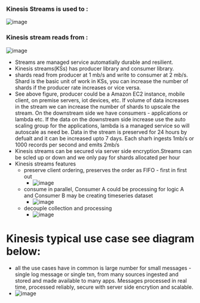 ### Kinesis Streams is used to :
![image](https://user-images.githubusercontent.com/52529498/140963179-d2cbd175-ef20-45ba-b558-a533abc3d5e6.png)

### Kinesis stream reads from : 
![image](https://user-images.githubusercontent.com/52529498/140964922-fb652512-8700-437c-9d69-27cd7b461a45.png)

- Streams are managed service automatially durable and resilient.
- Kinesis streams(KSs) has producer library and consumer library. 
- shards read from producer at 1 mb/s and write to consumer at 2 mb/s. Shard is the basic unit of work in KSs, you can increase the number of shards if the producer rate increases or vice versa.
- See above figure, producer could be a Amazon EC2 instance, mobile client, on premise servers, iot devices, etc. If volume of data increases in the stream we can increase the number of shards to upscale the stream. On the downstream side we have consumers - applications or lambda etc. If the data on the downstream side increase use the auto scaling group for the applications, lambda is a managed service so will autoscale as need be. Data in the stream is preserved for 24 hours by defualt and it can be increased upto 7 days. Each sharh ingests 1mb/s or 1000 records per second and emits 2mb/s
- Kinesis streams can be secured via server side encryption.Streams can be scled up or down and we only pay for shards allocated per hour
- Kinesis streams features
  - preserve client ordering, preserves the order as FIFO - first in first out
    - ![image](https://user-images.githubusercontent.com/52529498/141669323-a601dfc3-6282-4895-95d4-ed156295616e.png)
  - consume in parallel, Consumer A could be processing for logic A and Consumer B may be creating timeseries dataset
    -  ![image](https://user-images.githubusercontent.com/52529498/141673230-6ba341dd-9b7c-4300-8389-94cc9947d748.png)
  - decouple collection and processing
    - ![image](https://user-images.githubusercontent.com/52529498/141681469-6fa299bd-e3b2-4435-8211-68fb86c01853.png)


# Kinesis typical use case see diagram below:
-  all the use cases have in common is large number for small messages - single log message or single txn, from many sources ingested and stored and made available to many apps. Messages processed in real time, processed reliably, secure with server side encrytion and scalable. 
- ![image](https://user-images.githubusercontent.com/52529498/141680350-e660a089-e61c-4915-ad72-5765ad273ec2.png)

  


